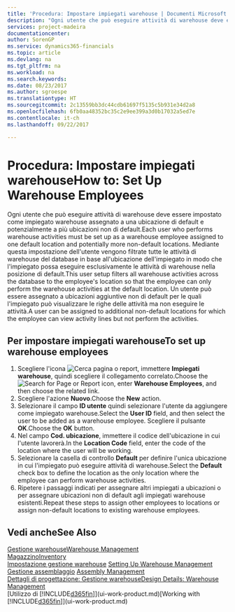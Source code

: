 ```yaml
---
title: 'Procedura: Impostare impiegati warehouse | Documenti Microsoft'
description: "Ogni utente che può eseguire attività di warehouse deve essere impostato come impiegato warehouse assegnato a una ubicazione di default e potenzialmente a più ubicazioni non di default."
services: project-madeira
documentationcenter: 
author: SorenGP
ms.service: dynamics365-financials
ms.topic: article
ms.devlang: na
ms.tgt_pltfrm: na
ms.workload: na
ms.search.keywords: 
ms.date: 08/23/2017
ms.author: sgroespe
ms.translationtype: HT
ms.sourcegitcommit: 2c13559bb3dc44cdb61697f5135c5b931e34d2a8
ms.openlocfilehash: 6fb0aa48352bc35c2e9ee399a3d0b17032a5ed7e
ms.contentlocale: it-ch
ms.lasthandoff: 09/22/2017

---
```

# <a name="how-to-set-up-warehouse-employees"></a><span data-ttu-id="a9cda-103">Procedura: Impostare impiegati warehouse</span><span class="sxs-lookup"><span data-stu-id="a9cda-103">How to: Set Up Warehouse Employees</span></span>
<span data-ttu-id="a9cda-104">Ogni utente che può eseguire attività di warehouse deve essere impostato come impiegato warehouse assegnato a una ubicazione di default e potenzialmente a più ubicazioni non di default.</span><span class="sxs-lookup"><span data-stu-id="a9cda-104">Each user who performs warehouse activities must be set up as a warehouse employee assigned to one default location and potentially more non-default locations.</span></span> <span data-ttu-id="a9cda-105">Mediante questa impostazione dell'utente vengono filtrate tutte le attività di warehouse del database in base all'ubicazione dell'impiegato in modo che l'impiegato possa eseguire esclusivamente le attività di warehouse nella posizione di default.</span><span class="sxs-lookup"><span data-stu-id="a9cda-105">This user setup filters all warehouse activities across the database to the employee's location so that the employee can only perform the warehouse activities at the default location.</span></span> <span data-ttu-id="a9cda-106">Un utente può essere assegnato a ubicazioni aggiuntive non di default per le quali l'impiegato può visualizzare le righe delle attività ma non eseguire le attività.</span><span class="sxs-lookup"><span data-stu-id="a9cda-106">A user can be assigned to additional non-default locations for which the employee can view activity lines but not perform the activities.</span></span>

## <a name="to-set-up-warehouse-employees"></a><span data-ttu-id="a9cda-107">Per impostare impiegati warehouse</span><span class="sxs-lookup"><span data-stu-id="a9cda-107">To set up warehouse employees</span></span>  
1.  <span data-ttu-id="a9cda-108">Scegliere l'icona ![Cerca pagina o report](media/ui-search/search_small.png "Cerca pagina o report"), immettere **Impiegati warehouse**, quindi scegliere il collegamento correlato.</span><span class="sxs-lookup"><span data-stu-id="a9cda-108">Choose the ![Search for Page or Report](media/ui-search/search_small.png "Search for Page or Report icon") icon, enter **Warehouse Employees**, and then choose the related link.</span></span>  
2. <span data-ttu-id="a9cda-109">Scegliere l'azione **Nuovo**.</span><span class="sxs-lookup"><span data-stu-id="a9cda-109">Choose the **New** action.</span></span>  
3. <span data-ttu-id="a9cda-110">Selezionare il campo **ID utente** quindi selezionare l'utente da aggiungere come impiegato warehouse.</span><span class="sxs-lookup"><span data-stu-id="a9cda-110">Select the **User ID** field, and then select the user to be added as a warehouse employee.</span></span> <span data-ttu-id="a9cda-111">Scegliere il pulsante **OK**.</span><span class="sxs-lookup"><span data-stu-id="a9cda-111">Choose the **OK** button.</span></span>  
6.  <span data-ttu-id="a9cda-112">Nel campo **Cod. ubicazione**, immettere il codice dell'ubicazione in cui l'utente lavorerà.</span><span class="sxs-lookup"><span data-stu-id="a9cda-112">In the **Location Code** field, enter the code of the location where the user will be working.</span></span>  
7.  <span data-ttu-id="a9cda-113">Selezionare la casella di controllo **Default** per definire l'unica ubicazione in cui l'impiegato può eseguire attività di warehouse.</span><span class="sxs-lookup"><span data-stu-id="a9cda-113">Select the **Default** check box to define the location as the only location where the employee can perform warehouse activities.</span></span>  
8.  <span data-ttu-id="a9cda-114">Ripetere i passaggi indicati per assegnare altri impiegati a ubicazioni o per assegnare ubicazioni non di default agli impiegati warehouse esistenti.</span><span class="sxs-lookup"><span data-stu-id="a9cda-114">Repeat these steps to assign other employees to locations or assign non-default locations to existing warehouse employees.</span></span>  

## <a name="see-also"></a><span data-ttu-id="a9cda-115">Vedi anche</span><span class="sxs-lookup"><span data-stu-id="a9cda-115">See Also</span></span>  
[<span data-ttu-id="a9cda-116">Gestione warehouse</span><span class="sxs-lookup"><span data-stu-id="a9cda-116">Warehouse Management</span></span>](warehouse-manage-warehouse.md)  
[<span data-ttu-id="a9cda-117">Magazzino</span><span class="sxs-lookup"><span data-stu-id="a9cda-117">Inventory</span></span>](inventory-manage-inventory.md)  
<span data-ttu-id="a9cda-118">[Impostazione gestione warehouse](warehouse-setup-warehouse.md)   </span><span class="sxs-lookup"><span data-stu-id="a9cda-118">[Setting Up Warehouse Management](warehouse-setup-warehouse.md)   </span></span>  
<span data-ttu-id="a9cda-119">[Gestione assemblaggio](assembly-assemble-items.md)  </span><span class="sxs-lookup"><span data-stu-id="a9cda-119">[Assembly Management](assembly-assemble-items.md)  </span></span>  
[<span data-ttu-id="a9cda-120">Dettagli di progettazione: Gestione warehouse</span><span class="sxs-lookup"><span data-stu-id="a9cda-120">Design Details: Warehouse Management</span></span>](design-details-warehouse-management.md)  
<span data-ttu-id="a9cda-121">[Utilizzo di [!INCLUDE[d365fin](includes/d365fin_md.md)]](ui-work-product.md)</span><span class="sxs-lookup"><span data-stu-id="a9cda-121">[Working with [!INCLUDE[d365fin](includes/d365fin_md.md)]](ui-work-product.md)</span></span>  

